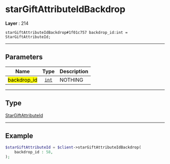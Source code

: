# starGiftAttributeIdBackdrop

**Layer** : 214

```tl
starGiftAttributeIdBackdrop#1f01c757 backdrop_id:int = StarGiftAttributeId;
```

---

## Parameters

| Name | Type | Description |
| :---: | :---: | :--- |
| <mark>backdrop_id</mark> | [`int`](type/int) | NOTHING |

---

## Type

[StarGiftAttributeId](type/StarGiftAttributeId)

---

## Example

```php
$starGiftAttributeId = $client->starGiftAttributeIdBackdrop(
	backdrop_id : 58,
);
```